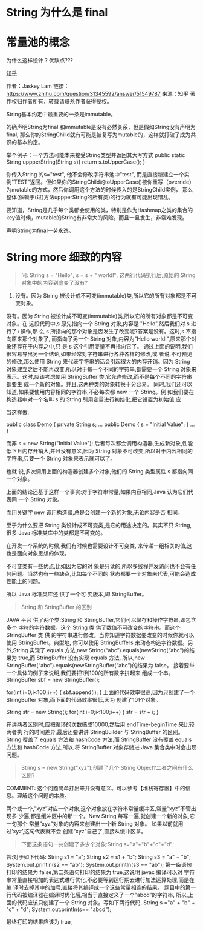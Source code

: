 # String  为什么是 final



# 常量池的概念



为什么这样设计 ? 优缺点???




[知乎](https://www.zhihu.com/question/31345592)


作者：Jaskey Lam
链接：https://www.zhihu.com/question/31345592/answer/51549787
来源：知乎
著作权归作者所有，转载请联系作者获得授权。

String基本约定中最重要的一条是immutable。

的确声明String为final 和immutable是没有必然关系，但是假如String没有声明为final, 那么你的StringChilld就有可能是被复写为mutable的，这样就打破了成为共识的基本约定。

举个例子：一个方法可能本来接受String类型并返回其大写方式
public static String uppperString(String s){
        return s.toUpperCase();
}

你传入String 的s="test", 他不会修改字符串池中"test", 而是直接新建立一个实例"TEST"返回。但如果你的StringChild的toUpperCase()被你重写（override）为mutable的方式，然后你调用这个方法的时候传入的是StringChild实例， 那么整体(依赖于(过)方法uppperString的所有类)的行为就有可能出现错乱。

要知道，String是几乎每个类都会使用的类，特别是作为Hashmap之类的集合的key值时候，mutable的String有非常大的风险。而且一旦发生，非常难发现。

声明String为final一劳永逸。



# String more  细致的内容

> 问:
String s = "Hello";
s = s + " world!";
这两行代码执行后,原始的 String 对象中的内容到底变了没有?

1) 没有。因为 String 被设计成不可变(immutable)类,所以它的所有对象都是不可变对象。


没有。因为 String 被设计成不可变(immutable)类,所以它的所有对象都是不可变对象。在 这段代码中,s 原先指向一个 String 对象,内容是 "Hello",然后我们对 s 进行了+操作,那 么 s 所指向的那个对象是否发生了改变呢?答案是没有。这时,s 不指向原来那个对象了, 而指向了另一个 String 对象,内容为"Hello world!",原来那个对象还存在于内存之中,只 是 s 这个引用变量不再指向它了。
通过上面的说明,我们很容易导出另一个结论,如果经常对字符串进行各种各样的修改,或 者说,不可预见的修改,那么使用 String 来代表字符串的话会引起很大的内存开销。因为 String 对象建立之后不能再改变,所以对于每一个不同的字符串,都需要一个 String 对象来 表示。这时,应该考虑使用 StringBuffer 类,它允许修改,而不是每个不同的字符串都要生 成一个新的对象。并且,这两种类的对象转换十分容易。 同时,我们还可以知道,如果要使用内容相同的字符串,不必每次都 new 一个 String。例 如我们要在构造器中对一个名叫 s 的 String 引用变量进行初始化,把它设置为初始值,应

当这样做:

public class Demo { private String s;
...
public Demo {
s = "Initial Value"; }
...
}

而非
s = new String("Initial Value"); 后者每次都会调用构造器,生成新对象,性能低下且内存开销大,并且没有意义,因为 String 对象不可改变,所以对于内容相同的字符串,只要一个 String 对象来表示就可以了。

也就 说,多次调用上面的构造器创建多个对象,他们的 String 类型属性 s 都指向同一个对象。

上面的结论还基于这样一个事实:对于字符串常量,如果内容相同,Java 认为它们代表同 一个 String 对象。

而用关键字 new 调用构造器,总是会创建一个新的对象,无论内容是否 相同。

至于为什么要把 String 类设计成不可变类,是它的用途决定的。其实不只 String,很多 Java 标准类库中的类都是不可变的。

在开发一个系统的时候,我们有时候也需要设计不可变类, 来传递一组相关的值,这也是面向对象思想的体现。

不可变类有一些优点,比如因为它的对 象是只读的,所以多线程并发访问也不会有任何问题。当然也有一些缺点,比如每个不同的 状态都要一个对象来代表,可能会造成性能上的问题。

所以 Java 标准类库还 供了一个可 变版本,即 StringBuffer。




> String 和 StringBuffer 的区别


JAVA 平台 供了两个类:String 和 StringBuffer,它们可以储存和操作字符串,即包含多个 字符的字符数据。这个 String 类 供了数值不可改变的字符串。而这个 StringBuffer 类 供 的字符串进行修改。当你知道字符数据要改变的时候你就可以使用 StringBuffer。典型地, 你可以使用 StringBuffers 来动态构造字符数据。另外,String 实现了 equals 方法,new String(“abc”).equals(newString(“abc”)的结果为 true,而 StringBuffer 没有实现 equals 方法, 所以,new StringBuffer(“abc”).equals(newStringBuffer(“abc”)的结果为 false。
接着要举一个具体的例子来说明,我们要把1到100的所有数字拼起来,组成一个串。 StringBuffer sbf = new StringBuffer();

for(int i=0;i<100;i++)
{
sbf.append(i); }
上面的代码效率很高,因为只创建了一个 StringBuffer 对象,而下面的代码效率很低,因为 创建了101个对象。

String str = new String(); for(int i=0;i<100;i++)
{
str = str + i; }

在讲两者区别时,应把循环的次数搞成10000,然后用 endTime-beginTime 来比较两者执 行的时间差异,最后还要讲讲 StringBuilder 与 StringBuffer 的区别。
String 覆盖了 equals 方法和 hashCode 方法,而 StringBuffer 没有覆盖 equals 方法和 hashCode 方法,所以,将 StringBuffer 对象存储进 Java 集合类中时会出现问题。



> String s = new String("xyz");创建了几个 String Object?二者之间有什么 区别?

COMMENT: 这个问题简单打出来并没有意义。可以参考【堆栈寄存器】中的信息。理解这个问题的本质。

两个或一个,”xyz”对应一个对象,这个对象放在字符串常量缓冲区,常量”xyz”不管出现多 少遍,都是缓冲区中的那一个。New String 每写一遍,就创建一个新的对象,它一句那个 常量”xyz”对象的内容来创建出一个新 String 对象。
如果以前就用过’xyz’,这句代表就不会 创建”xyz”自己了,直接从缓冲区拿。




> 下面这条语句一共创建了多少个对象:String s="a"+"b"+"c"+"d";


答:对于如下代码:
String s1 = "a";
String s2 = s1 + "b";
String s3 = "a" + "b"; System.out.println(s2 == "ab"); System.out.println(s3 == "ab");
第一条语句打印的结果为 false,第二条语句打印的结果为 true,这说明 javac 编译可以对 字符串常量直接相加的表达式进行优化,不必要等到运行期去进行加法运算处理,而是在编 译时去掉其中的加号,直接将其编译成一个这些常量相连的结果。
题目中的第一行代码被编译器在编译时优化后,相当于直接定义了一个”abcd”的字符串, 所以,上面的代码应该只创建了一个 String 对象。写如下两行代码,
String s ="a" + "b" + "c" + "d";
System.out.println(s== "abcd");

最终打印的结果应该为 true。















